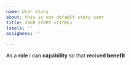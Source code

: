 ```yaml
---
name: User story
about: this is out default story user
title: USER STORY <TITEL>
labels: ''
assignees: ''

---
```


As a **role** i can **capability** so that **recived benefit**
